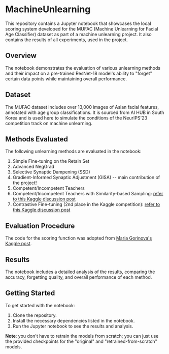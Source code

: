 # MachineUnlearning

This repository contains a Jupyter notebook that showcases the local scoring system developed for the MUFAC (Machine Unlearning for Facial Age Classifier) dataset as part of a machine unlearning project. It also contains the results of all experiments, used in the project.

## Overview

The notebook demonstrates the evaluation of various unlearning methods and their impact on a pre-trained ResNet-18 model's ability to "forget" certain data points while maintaining overall performance.

## Dataset

The MUFAC dataset includes over 13,000 images of Asian facial features, annotated with age group classifications. It is sourced from AI HUB in South Korea and is used here to simulate the conditions of the NeurIPS'23 competition track on machine unlearning.

## Methods Evaluated

The following unlearning methods are evaluated in the notebook:
1. Simple Fine-tuning on the Retain Set
2. Advanced NegGrad
3. Selective Synaptic Dampening (SSD)
4. Gradient-Informed Synaptic Adjustment (GISA) -- main contribution of the project!
5. Competent/Incompetent Teachers
6. Competent/Incompetent Teachers with Similarity-based Sampling: [refer to this Kaggle discussion post](https://www.kaggle.com/competitions/neurips-2023-machine-unlearning/discussion/458648)
7. Contrastive Fine-tuning (2nd place in the Kaggle competition): [refer to this Kaggle discussion post](https://www.kaggle.com/code/fanchuan/2nd-place-machine-unlearning-solution)

## Evaluation Procedure
The code for the scoring function was adopted from [Maria Gorinova's Kaggle post](https://www.kaggle.com/code/mgorinova/machine-unlearning-evaluation-on-cifar-10).

## Results

The notebook includes a detailed analysis of the results, comparing the accuracy, forgetting quality, and overall performance of each method.

## Getting Started

To get started with the notebook:
1. Clone the repository.
2. Install the necessary dependencies listed in the notebook.
3. Run the Jupyter notebook to see the results and analysis.

**Note**: you don't have to retrain the models from scratch; you can just use the provided checkpoints for the "original" and "retrained-from-scratch" models. 
